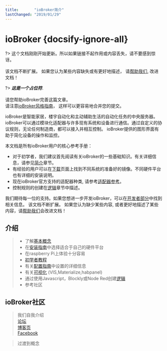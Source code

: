 ```yaml
---
title:       "ioBroker简介"
lastChanged: "2019/01/29"
---
```


# ioBroker {docsify-ignore-all}

?> 这个文档刚刚开始更新。所以如果链接不起作用或内容丢失，请不要感到惊讶。
   <br><br>
   该文档不断扩展。 如果您认为某些内容缺失或有更好地描述，
   请[帮助我们](), 改进文档！

?> ***这是一个占位符***.
   <br><br>
   请您帮助ioBroker完善这篇文章。  
   请注意[ioBroker风格指南][]，
   这样可以更容易地合并您的提交。

ioBroker是智能家居，楼宇自动化和主动辅助生活的自动化任务的中央服务器。
ioBroker可以通过模块化适配器与许多现有系统和设备进行通信。通过自定义的协议规则，无论任何制造商，都可以接入并相互控制。
ioBroker提供的图形界面有助于简化设备的操作和监控。

本文档是所有ioBroker用户的核心参考手册：

* 对于初学者，我们建议首先阅读有关ioBroker的一些基础知识。有关详细信息，请参见[简介]()章节。
* 有经验的用户可以在[下载]()页面上找到不同系统的准备好的镜像。不同硬件平台也有详细的安装说明。
* 现在ioBroker官方支持的适配器种类, 请参考[适配器参考]()。
* 控制规则的创建在[逻辑]()章节中描述。

我们期待每一位的支持。如果您想进一步开发ioBroker，可以在[开发者部分]()中找到相关信息。
该文档不断扩展。 如果您认为缺少某些内容, 或者更好地描述了某些内容，请[帮助我们]()会改进文档！



## 介绍

>- 了解[基本概念]()
>- 在[安装指南]()中选择适合于自己的硬件平台
>- 在raspberry Pi上体验十分容易
>- [初学者教程]()
>- 有关[配置指南]()中设置的详细信息
>- 有关[可视化]() (VIS,Materialize,habpanel)
>- 通过使用Javascript，Blockly或Node Red创建[逻辑]()
>- 参考社区

## ioBroker社区

> 我们自我介绍   
[论坛]()  
[博客页]()  
[Facebook]()

> 过渡到概念

[下载]: install/images
[适配器参考]: adapterref/adapterliste
[逻辑]: logic/README
[开发者区域]: dev/README
[帮助我们]: community/doc
[ioBroker风格指南]: _zh-cn/community/styleguidedoc
